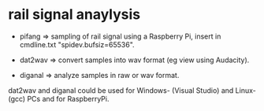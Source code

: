 # rail signal anaylysis

- pifang  => sampling of rail signal using a Raspberry Pi, insert in cmdline.txt "spidev.bufsiz=65536".

- dat2wav => convert samples into wav format (eg view using Audacity).

- diganal => analyze samples in raw or wav format. 

dat2wav and diganal could be used for Windows- (Visual Studio) and Linux- (gcc) PCs and for RaspberryPi.

